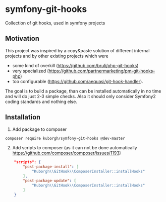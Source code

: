 # symfony-git-hooks
Collection of git hooks, used in symfony projects

Motivation
----------
This project was inspired by a copy&paste solution of different internal projects and by other existing projects which were 
* some kind of overkill (https://github.com/bruli/php-git-hooks)
* very specialized (https://github.com/partnermarketing/pm-git-hooks-php)
* too configurable (https://github.com/aequasi/git-hook-handler).

The goal is to build a package, than can be installed automatically in no time and will do just 2-3 simple checks.
Also it should only consider Symfony2 coding standards and nothing else. 

Installation
------------
1. Add package to composer
```bash
composer require kuborgh/symfony-git-hooks @dev-master
```

2. Add scripts to composer (as it can not be done automatically https://github.com/composer/composer/issues/1193)
```json
    "scripts": {
        "post-package-install": [
            "Kuborgh\\GitHook\\ComposerInstaller::installHooks"
        ],
        "post-package-update": [
            "Kuborgh\\GitHook\\ComposerInstaller::installHooks"
        ]
    }
```
